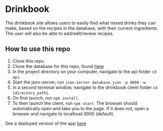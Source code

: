 # Drinkbook

The drinkbook site allows users to easily find what mixed drinks they can make, based on the recipes in the database, with their current ingredients. The user will also be able to add/edit/review recipes. 

## How to use this repo

1. Clone this repo.
2. Clone the database for this repo, found <a href="https://github.com/noahtaggart/drinkapi">here</a>
3. In the project directory on your computer, navigate to the api folder `cd api`.
4. Start the json-server, run `json-server database.json -p 8088 -w`
5. In a second terminal window, navigate to the drinkbook client folder `cd {directory_path}`.
6. On first launch, run `npm install`. 
7. To then launch the client, run `npm start`. The browser should automatically open and take you to the page. If it does not, open a browser and navigate to localhost:3000 (default). 


See a deployed version of the app <a href="https://drinkbook-fkwck.ondigitalocean.app/recipes" target="_blank" rel="noopener no referrer">here</a>
